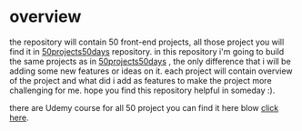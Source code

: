 # overview 
the repository will contain 50 front-end projects, all those project you will find it in [50projects50days](https://github.com/bradtraversy/50projects50days) repository. 
in this repository i'm going to build the same projects as in [50projects50days](https://github.com/bradtraversy/50projects50days) , the only difference that i will be adding some new features or ideas on it.
each project will contain overview of the project and what did i add as features to make the project more challenging for me. 
hope you find this repository helpful in someday :). 

there are Udemy course  for all 50 project you can find it here blow 
[click here](https://www.udemy.com/course/50-projects-50-days/).